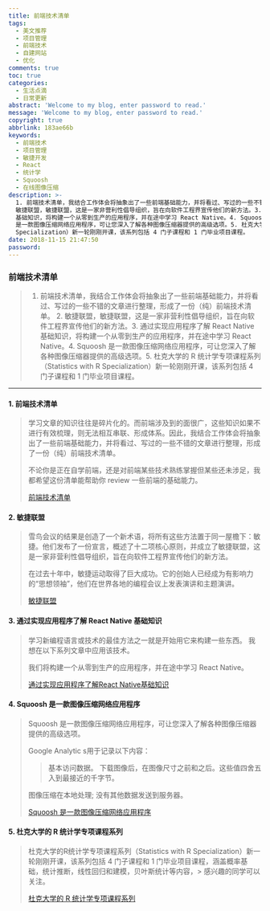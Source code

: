 ```yaml
---
title: 前端技术清单
tags:
  - 美文推荐
  - 项目管理
  - 前端技术
  - 自建网站
  - 优化
comments: true
toc: true
categories:
  - 生活点滴
  - 日常更新
abstract: 'Welcome to my blog, enter password to read.'
message: 'Welcome to my blog, enter password to read.'
copyright: true
abbrlink: 183ae66b
keywords:
  - 前端技术
  - 项目管理
  - 敏捷开发
  - React
  - 统计学
  - Squoosh
  - 在线图像压缩
description: >-
  1. 前端技术清单，我结合工作体会将抽象出了一些前端基础能力，并将看过、写过的一些不错的文章进行整理，形成了一份（纯）前端技术清单。 2.
  敏捷联盟，敏捷联盟，这是一家非营利性倡导组织，旨在向软件工程界宣传他们的新方法。3. 通过实现应用程序了解 React Native
  基础知识，将构建一个从零到生产的应用程序，并在途中学习 React Native。4. Squoosh
  是一款图像压缩网络应用程序，可让您深入了解各种图像压缩器提供的高级选项。5. 杜克大学的 R 统计学专项课程系列（Statistics with R
  Specialization）新一轮刚刚开课，该系列包括 4 门子课程和 1 门毕业项目课程。
date: 2018-11-15 21:47:50
password:
---
```

<script type="text/javascript" src="/js/src/bai.js"></script>

### 前端技术清单
>  1. 前端技术清单，我结合工作体会将抽象出了一些前端基础能力，并将看过、写过的一些不错的文章进行整理，形成了一份（纯）前端技术清单。 2. 敏捷联盟，敏捷联盟，这是一家非营利性倡导组织，旨在向软件工程界宣传他们的新方法。3. 通过实现应用程序了解 React Native 基础知识，将构建一个从零到生产的应用程序，并在途中学习 React Native。4. Squoosh 是一款图像压缩网络应用程序，可让您深入了解各种图像压缩器提供的高级选项。5. 杜克大学的 R 统计学专项课程系列（Statistics with R Specialization）新一轮刚刚开课，该系列包括 4 门子课程和 1 门毕业项目课程。

---
#### 1. 前端技术清单
>  学习文章的知识往往是碎片化的。而前端涉及到的面很广，这些知识如果不进行有效梳理，则无法相互串联、形成体系。因此，我结合工作体会将抽象出了一些前端基础能力，并将看过、写过的一些不错的文章进行整理，形成了一份（纯）前端技术清单。
>
> 不论你是正在自学前端，还是对前端某些技术熟练掌握但某些还未涉足，我都希望这份清单能帮助你 review 一些前端的基础能力。
>
> [前端技术清单](https://github.com/alienzhou/frontend-tech-list)

#### 2. 敏捷联盟
> 雪鸟会议的结果是创造了一个新术语，将所有这些方法置于同一屋檐下：敏捷。他们发布了一份宣言，概述了十二项核心原则，并成立了敏捷联盟，这是一家非营利性倡导组织，旨在向软件工程界宣传他们的新方法。
>
> 在过去十年中，敏捷运动取得了巨大成功。它的创始人已经成为有影响力的“思想领袖”，他们在世界各地的编程会议上发表演讲和主题演讲。
>
> [敏捷联盟](http://www.metareader.org/post/agile-labor-union.html)

#### 3. 通过实现应用程序了解 React Native 基础知识
> 学习新编程语言或技术的最佳方法之一就是开始用它来构建一些东西。 我想在以下系列文章中应用该技术。
>
> 我们将构建一个从零到生产的应用程序，并在途中学习 React Native。
>
> [通过实现应用程序了解React Native基础知识](http://whatdidilearn.info/2018/11/11/react-native-basics.html)

#### 4. Squoosh 是一款图像压缩网络应用程序
> Squoosh 是一款图像压缩网络应用程序，可让您深入了解各种图像压缩器提供的高级选项。
>
> Google Analytic s用于记录以下内容：
>> 基本访问数据。
>> 下载图像后，在图像尺寸之前和之后。这些值四舍五入到最接近的千字节。
>
> 图像压缩在本地处理; 没有其他数据发送到服务器。
>
> [Squoosh 是一款图像压缩网络应用程序](https://squoosh.app/)

#### 5. 杜克大学的 R 统计学专项课程系列
> 杜克大学的R统计学专项课程系列（Statistics with R Specialization）新一轮刚刚开课，该系列包括 4 门子课程和 1 门毕业项目课程，涵盖概率基础，统计推断，线性回归和建模，贝叶斯统计等内容，> 感兴趣的同学可以关注。
>
> [杜克大学的 R 统计学专项课程系列](http://coursegraph.com/coursera-specializations-statistics)
